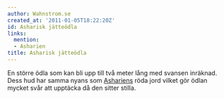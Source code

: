 ```yaml
---
author: Wahnstrom.se
created_at: '2011-01-05T18:22:20Z'
id: Asharisk jätteödla
links:
  mention:
  - Asharien
title: Asharisk jätteödla
---
```


En större ödla som kan bli upp till två meter lång med svansen inräknad. Dess hud har samma nyans
som [Ashariens] röda jord vilket gör ödlan mycket svår att upptäcka då den sitter stilla.

  [Ashariens]: Asharien